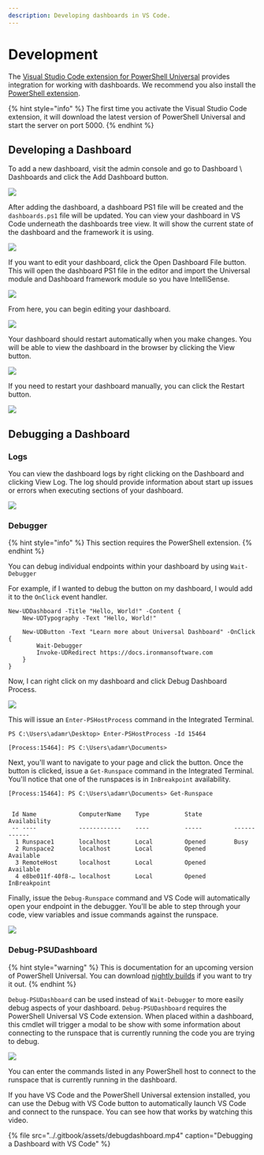 ```yaml
---
description: Developing dashboards in VS Code.
---
```


# Development

The [Visual Studio Code extension for PowerShell Universal](https://marketplace.visualstudio.com/items?itemName=ironmansoftware.powershell-universal) provides integration for working with dashboards. We recommend you also install the [PowerShell extension](https://marketplace.visualstudio.com/items?itemName=ms-vscode.PowerShell). 

{% hint style="info" %}
The first time you activate the Visual Studio Code extension, it will download the latest version of PowerShell Universal and start the server on port 5000.
{% endhint %}

## Developing a Dashboard

To add a new dashboard, visit the admin console and go to Dashboard \ Dashboards and click the Add Dashboard button. 

![](../.gitbook/assets/image%20%28129%29.png)

After adding the dashboard, a dashboard PS1 file will be created and the `dashboards.ps1` file will be updated. You can view your dashboard in VS Code underneath the dashboards tree view. It will show the current state of the dashboard and the framework it is using. 

![](../.gitbook/assets/image%20%28126%29.png)

If you want to edit your dashboard, click the Open Dashboard File button. This will open the dashboard PS1 file in the editor and import the Universal module and Dashboard framework module so you have IntelliSense. 

![](../.gitbook/assets/image%20%28133%29.png)

From here, you can begin editing your dashboard.

![](../.gitbook/assets/bxmax1ree3.gif)

Your dashboard should restart automatically when you make changes. You will be able to view the dashboard in the browser by clicking the View button. 

![](../.gitbook/assets/image%20%28127%29.png)

If you need to restart your dashboard manually, you can click the Restart button. 

![](../.gitbook/assets/image%20%28132%29.png)

## Debugging a Dashboard

### Logs

You can view the dashboard logs by right clicking on the Dashboard and clicking View Log. The log should provide information about start up issues or errors when executing sections of your dashboard. 

![](../.gitbook/assets/p8biqj6yvo.gif)

### Debugger

{% hint style="info" %}
This section requires the PowerShell extension.
{% endhint %}

You can debug individual endpoints within your dashboard by using `Wait-Debugger`

For example, if I wanted to debug the button on my dashboard, I would add it to the `OnClick` event handler. 

```text
New-UDDashboard -Title "Hello, World!" -Content {
    New-UDTypography -Text "Hello, World!"

    New-UDButton -Text "Learn more about Universal Dashboard" -OnClick {
        Wait-Debugger
        Invoke-UDRedirect https://docs.ironmansoftware.com
    }
}
```

Now, I can right click on my dashboard and click Debug Dashboard Process.

![](../.gitbook/assets/image%20%28123%29.png)

This will issue an `Enter-PSHostProcess` command in the Integrated Terminal. 

```text
PS C:\Users\adamr\Desktop> Enter-PSHostProcess -Id 15464

[Process:15464]: PS C:\Users\adamr\Documents>
```

Next, you'll want to navigate to your page and click the button. Once the button is clicked, issue a `Get-Runspace` command in the Integrated Terminal. You'll notice that one of the runspaces is in `InBreakpoint` availability. 

```text
[Process:15464]: PS C:\Users\adamr\Documents> Get-Runspace


 Id Name            ComputerName    Type          State         Availability
 -- ----            ------------    ----          -----         ------------
  1 Runspace1       localhost       Local         Opened        Busy        
  2 Runspace2       localhost       Local         Opened        Available   
  3 RemoteHost      localhost       Local         Opened        Available   
  4 e8be011f-40f8-… localhost       Local         Opened        InBreakpoint
```

Finally, issue the `Debug-Runspace` command and VS Code will automatically open your endpoint in the debugger. You'll be able to step through your code, view variables and issue commands against the runspace. 

![](../.gitbook/assets/jidgnpmbwy.gif)

### Debug-PSUDashboard

{% hint style="warning" %}
This is documentation for an upcoming version of PowerShell Universal. You can download [nightly builds](https://imsreleases.z19.web.core.windows.net/) if you want to try it out.
{% endhint %}

`Debug-PSUDashboard` can be used instead of `Wait-Debugger` to more easily debug aspects of your dashboard. `Debug-PSUDashboard` requires the PowerShell Universal VS Code extension. When placed within a dashboard, this cmdlet will trigger a modal to be show with some information about connecting to the runspace that is currently running the code you are trying to debug. 

![](../.gitbook/assets/image%20%28174%29.png)

You can enter the commands listed in any PowerShell host to connect to the runspace that is currently running in the dashboard. 

If you have VS Code and the PowerShell Universal extension installed, you can use the Debug with VS Code button to automatically launch VS Code and connect to the runspace. You can see how that works by watching this video. 

{% file src="../.gitbook/assets/debugdashboard.mp4" caption="Debugging a Dashboard with VS Code" %}



